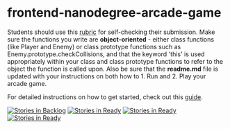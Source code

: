 frontend-nanodegree-arcade-game
===============================

Students should use this [rubric](https://review.udacity.com/#!/projects/2696458597/rubric) for self-checking their submission. Make sure the functions you write are **object-oriented** - either class functions (like Player and Enemy) or class prototype functions such as Enemy.prototype.checkCollisions, and that the keyword 'this' is used appropriately within your class and class prototype functions to refer to the object the function is called upon. Also be sure that the **readme.md** file is updated with your instructions on both how to 1. Run and 2. Play your arcade game.

For detailed instructions on how to get started, check out this [guide](https://docs.google.com/document/d/1v01aScPjSWCCWQLIpFqvg3-vXLH2e8_SZQKC8jNO0Dc/pub?embedded=true).

[![Stories in Backlog](https://badge.waffle.io/czeise/frontend-nanodegree-arcade-game.svg?label=backlog&title=Backlog)](http://waffle.io/czeise/frontend-nanodegree-arcade-game) [![Stories in Ready](https://badge.waffle.io/czeise/frontend-nanodegree-arcade-game.svg?label=ready&title=Ready)](http://waffle.io/czeise/frontend-nanodegree-arcade-game) [![Stories in Ready](https://badge.waffle.io/czeise/frontend-nanodegree-arcade-game.svg?label=in%20progress&title=In%20Progress)](http://waffle.io/czeise/frontend-nanodegree-arcade-game) [![Stories in Ready](https://badge.waffle.io/czeise/frontend-nanodegree-arcade-game.svg?label=done&title=Done)](http://waffle.io/czeise/frontend-nanodegree-arcade-game)
